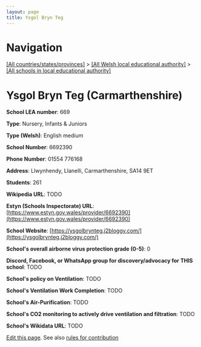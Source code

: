 ```yaml
---
layout: page
title: Ysgol Bryn Teg
---
```

# Navigation

[[All countries/states/provinces]](../../..) > [[All Welsh local educational authority]](../..) > [[All schools in local educational authority]](..)

# Ysgol Bryn Teg (Carmarthenshire)

**School LEA number**: 669

**Type**: Nursery, Infants & Juniors

**Type (Welsh)**: English medium

**School Number**: 6692390

**Phone Number**: 01554 776168

**Address**: Llwynhendy, Llanelli, Carmarthenshire, SA14 9ET

**Students**: 261

**Wikipedia URL**: TODO

**Estyn (Schools Inspectorate) URL**: [https://www.estyn.gov.wales/provider/6692390](https://www.estyn.gov.wales/provider/6692390)

**School Website**: [https://ysgolbrynteg.j2bloggy.com/](https://ysgolbrynteg.j2bloggy.com/)

**School's overall airborne virus protection grade (0-5)**: 0

**Discord, Facebook, or WhatsApp group for discovery/advocacy for THIS school**: TODO

**School's policy on Ventilation**: TODO

**School's Ventilation Work Completion**: TODO

**School's Air-Purification**: TODO

**School's CO2 monitoring to actively drive ventilation and filtration**: TODO

**School's Wikidata URL**: TODO




[Edit this page](https://github.com/VentilationProject/Wales/edit/prif/./Carmarthenshire/Ysgol_Bryn_Teg.md). See also [rules for contribution](../../../contribution-rules/)